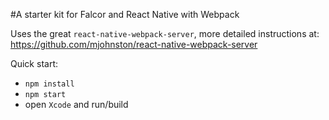 #A starter kit for Falcor and React Native with Webpack

Uses the great `react-native-webpack-server`, more detailed instructions at:
https://github.com/mjohnston/react-native-webpack-server

Quick start:
- `npm install`
- `npm start`
- open `Xcode` and run/build
